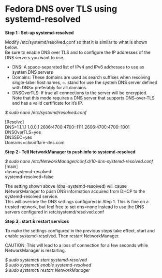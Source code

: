 # Fedora DNS over TLS using systemd-resolved</br>

**Step 1 : Set-up systemd-resolved**</br>

Modify /etc/systemd/resolved.conf so that it is similar to what is shown below.</br>
Be sure to enable DNS over TLS and to configure the IP addresses of the DNS servers you want to use.</br>

- DNS: A space-separated list of IPv4 and IPv6 addresses to use as system DNS servers</br>
- Domains: These domains are used as search suffixes when resolving single-label host names, ~. stand for use the system DNS server defined with DNS= preferably for all domains.</br>
- DNSOverTLS: If true all connections to the server will be encrypted. Note that this mode requires a DNS server that supports DNS-over-TLS and has a valid certificate for it’s IP.</br>

*$ sudo nano /etc/systemd/resolved.conf*</br>

[Resolve]</br>
DNS=1.1.1.1 1.0.0.1 2606:4700:4700::1111 2606:4700:4700::1001</br>
DNSOverTLS=yes</br>
DNSSEC=yes</br>
Domains=cloudflare-dns.com

**Step 2 : Tell NetworkManager to push info to systemd-resolved**</br>

*$ sudo nano /etc/NetworkManager/conf.d/10-dns-systemd-resolved.conf*</br>
[main]</br>
dns=systemd-resolved</br>
systemd-resolved=false</br>

The setting shown above (dns=systemd-resolved) will cause NetworkManager to push DNS information acquired from DHCP to the systemd-resolved service.</br>
This will override the DNS settings configured in Step 1. This is fine on a trusted network, but feel free to set dns=none instead to use the DNS servers configured in /etc/systemd/resolved.conf</br>

**Step 3 : start & restart services**</br>

To make the settings configured in the previous steps take effect, start and enable systemd-resolved. Then restart NetworkManager.</br>

CAUTION: This will lead to a loss of connection for a few seconds while NetworkManager is restarting.</br>

*$ sudo systemctl start systemd-resolved</br>
$ sudo systemctl enable systemd-resolved</br>
$ sudo systemctl restart NetworkManager</br>*
